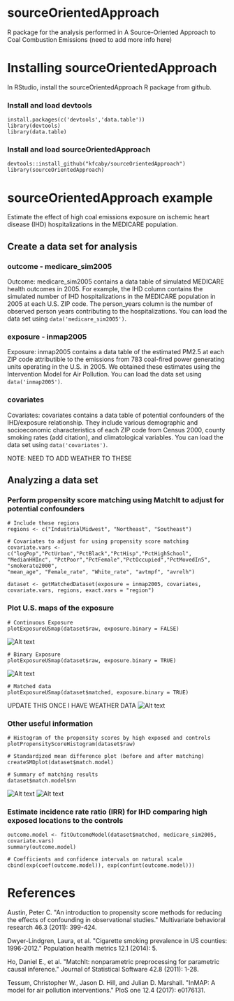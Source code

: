 # sourceOrientedApproach
R package for the analysis performed in A Source-Oriented Approach to Coal Combustion Emissions (need to add more info here)

# Installing sourceOrientedApproach
In RStudio, install the sourceOrientedApproach R package from github.  
### Install and load devtools
```
install.packages(c('devtools','data.table'))
library(devtools)
library(data.table)
```
### Install and load sourceOrientedApproach
```
devtools::install_github("kfcaby/sourceOrientedApproach")
library(sourceOrientedApproach)
```
# sourceOrientedApproach example

Estimate the effect of high coal emissions exposure on ischemic heart disease (IHD) hospitalizations in the MEDICARE population.

## Create a data set for analysis

### outcome - medicare_sim2005 
Outcome: medicare_sim2005 contains a data table of simulated MEDICARE health outcomes in 2005.  For example, the IHD column contains the simulated number of IHD hospitalizations in the MEDICARE population in 2005 at each U.S. ZIP code.  The person_years column is the number of observed person years contributing to the hospitalizations.  You can load the data set using ```data('medicare_sim2005')```. 

### exposure - inmap2005
Exposure: inmap2005 contains a data table of the estimated PM2.5 at each ZIP code attributible to the emissions from 783 coal-fired power generating units operating in the U.S. in 2005.  We obtained these estimates using the Intervention Model for Air Pollution. You can load the data set using ```data('inmap2005')```.

### covariates
Covariates: covariates contains a data table of potential confounders of the IHD/exposure relationship. They include various demographic and socioeconomic characteristics of each ZIP code from Census 2000, county smoking rates (add citation), and climatological variables. You can load the data set using ```data('covariates')```.

NOTE: NEED TO ADD WEATHER TO THESE

## Analyzing a data set

### Perform propensity score matching using MatchIt to adjust for potential confounders
```
# Include these regions
regions <- c("IndustrialMidwest", "Northeast", "Southeast")

# Covariates to adjust for using propensity score matching
covariate.vars <- c("logPop","PctUrban","PctBlack","PctHisp","PctHighSchool", 
"MedianHHInc", "PctPoor","PctFemale","PctOccupied","PctMovedIn5", "smokerate2000",
"mean_age", "Female_rate", "White_rate", "avtmpf", "avrelh")

dataset <- getMatchedDataset(exposure = inmap2005, covariates, covariate.vars, regions, exact.vars = "region")
```
### Plot U.S. maps of the exposure
```
# Continuous Exposure
plotExposureUSmap(dataset$raw, exposure.binary = FALSE)
```
![Alt text](images/continuous.png)
```
# Binary Exposure
plotExposureUSmap(dataset$raw, exposure.binary = TRUE)
```
![Alt text](images/binary.png)
```
# Matched data
plotExposureUSmap(dataset$matched, exposure.binary = TRUE)
```
UPDATE THIS ONCE I HAVE WEATHER DATA
![Alt text](images/binary_matched.png)
### Other useful information
```
# Histogram of the propensity scores by high exposed and controls
plotPropensityScoreHistogram(dataset$raw)

# Standardized mean difference plot (before and after matching)
createSMDplot(dataset$match.model)

# Summary of matching results
dataset$match.model$nn
```
![Alt text](images/propensityScores.png)
![Alt text](images/SMD.png)
### Estimate incidence rate ratio (IRR) for IHD comparing high exposed locations to the controls
```
outcome.model <- fitOutcomeModel(dataset$matched, medicare_sim2005, covariate.vars)
summary(outcome.model)

# Coefficients and confidence intervals on natural scale
cbind(exp(coef(outcome.model)), exp(confint(outcome.model)))
```
# References
Austin, Peter C. "An introduction to propensity score methods for reducing the effects of confounding in observational studies." Multivariate behavioral research 46.3 (2011): 399-424.

Dwyer-Lindgren, Laura, et al. "Cigarette smoking prevalence in US counties: 1996-2012." Population health metrics 12.1 (2014): 5.

Ho, Daniel E., et al. "MatchIt: nonparametric preprocessing for parametric causal inference." Journal of Statistical Software 42.8 (2011): 1-28.

Tessum, Christopher W., Jason D. Hill, and Julian D. Marshall. "InMAP: A model for air pollution interventions." PloS one 12.4 (2017): e0176131.
